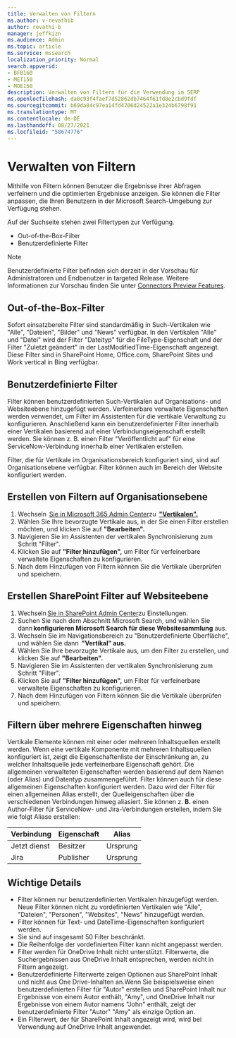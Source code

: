 ```yaml
---
title: Verwalten von Filtern
ms.author: v-revathib
author: revathi-b
manager: jeffkizn
ms.audience: Admin
ms.topic: article
ms.service: mssearch
localization_priority: Normal
search.appverid:
- BFB160
- MET150
- MOE150
description: Verwalten von Filtern für die Verwendung im SERP
ms.openlocfilehash: da8c93f4faef7d52862db7464f61fd8e2cbd9fdf
ms.sourcegitcommit: b69da84c97ea14fd4706d24522a1e324b6798f91
ms.translationtype: MT
ms.contentlocale: de-DE
ms.lasthandoff: 08/27/2021
ms.locfileid: "58674776"
---
```

# <a name="manage-filters"></a>Verwalten von Filtern

Mithilfe von Filtern können Benutzer die Ergebnisse ihrer Abfragen verfeinern und die optimierten Ergebnisse anzeigen. Sie können die Filter anpassen, die Ihren Benutzern in der Microsoft Search-Umgebung zur Verfügung stehen.

Auf der Suchseite stehen zwei Filtertypen zur Verfügung.

- Out-of-the-Box-Filter
- Benutzerdefinierte Filter

> [!NOTE]
> Benutzerdefinierte Filter befinden sich derzeit in der Vorschau für Administratoren und Endbenutzer in targeted Release. Weitere Informationen zur Vorschau finden Sie unter [Connectors Preview Features](connectors-overview.md#what-are-the-preview-features).

## <a name="out-of-the-box-filters"></a>Out-of-the-Box-Filter

Sofort einsatzbereite Filter sind standardmäßig in Such-Vertikalen wie "Alle", "Dateien", "Bilder" und "News" verfügbar. In den Vertikalen "Alle" und "Datei" wird der Filter "Dateityp" für die FileType-Eigenschaft und der Filter "Zuletzt geändert" in der LastModifiedTime-Eigenschaft angezeigt. Diese Filter sind in SharePoint Home, Office.com, SharePoint Sites und Work vertical in Bing verfügbar.

## <a name="custom-filters"></a>Benutzerdefinierte Filter

Filter können benutzerdefinierten Such-Vertikalen auf Organisations- und Websiteebene hinzugefügt werden. Verfeinerbare verwaltete Eigenschaften werden verwendet, um Filter im Assistenten für die vertikale Verwaltung zu konfigurieren.  Anschließend kann ein benutzerdefinierter Filter innerhalb einer Vertikalen basierend auf einer Verbindungseigenschaft erstellt werden. Sie können z. B. einen Filter "Veröffentlicht auf" für eine ServiceNow-Verbindung innerhalb einer Vertikalen erstellen.

Filter, die für Vertikale im Organisationsbereich konfiguriert sind, sind auf Organisationsebene verfügbar. Filter können auch im Bereich der Website konfiguriert werden.  

## <a name="create-organization-level-filters"></a>Erstellen von Filtern auf Organisationsebene

1. Wechseln  [Sie in Microsoft 365 Admin Center](https://admin.microsoft.com/)zu  [**"Vertikalen".**](https://admin.microsoft.com/Adminportal/Home#/MicrosoftSearch/verticals)
2. Wählen Sie Ihre bevorzugte Vertikale aus, in der Sie einen Filter erstellen möchten, und klicken Sie auf **"Bearbeiten".**  
3. Navigieren Sie im Assistenten der vertikalen Synchronisierung zum Schritt "Filter".
4. Klicken Sie auf **"Filter hinzufügen",** um Filter für verfeinerbare verwaltete Eigenschaften zu konfigurieren.
5. Nach dem Hinzufügen von Filtern können Sie die Vertikale überprüfen und speichern.

## <a name="create-sharepoint-site-level-filters"></a>Erstellen SharePoint Filter auf Websiteebene

1. Wechseln [Sie in SharePoint Admin Center](https://sharepoint.com/)zu Einstellungen.
2. Suchen Sie nach dem Abschnitt Microsoft Search, und wählen Sie dann **konfigurieren Microsoft Search für diese Websitesammlung** aus.
3. Wechseln Sie im Navigationsbereich zu "Benutzerdefinierte Oberfläche", und wählen Sie dann  **"Vertikal" aus.**
4. Wählen Sie Ihre bevorzugte Vertikale aus, um den Filter zu erstellen, und klicken Sie auf **"Bearbeiten".**
5. Navigieren Sie im Assistenten der vertikalen Synchronisierung zum Schritt "Filter".
6. Klicken Sie auf **"Filter hinzufügen",** um Filter für verfeinerbare verwaltete Eigenschaften zu konfigurieren.
7. Nach dem Hinzufügen von Filtern können Sie die Vertikale überprüfen und speichern.

## <a name="filter-across-multiple-properties"></a>Filtern über mehrere Eigenschaften hinweg

Vertikale Elemente können mit einer oder mehreren Inhaltsquellen erstellt werden. Wenn eine vertikale Komponente mit mehreren Inhaltsquellen konfiguriert ist, zeigt die Eigenschaftenliste der Einschränkung an, zu welcher Inhaltsquelle jede verfeinerbare Eigenschaft gehört. Die allgemeinen verwalteten Eigenschaften werden basierend auf dem Namen (oder Alias) und Datentyp zusammengeführt. Filter können auch für diese allgemeinen Eigenschaften konfiguriert werden. Dazu wird der Filter für einen allgemeinen Alias erstellt, der Quelleigenschaften über die verschiedenen Verbindungen hinweg aliasiert. Sie können z. **B.** einen Author-Filter für ServiceNow- und Jira-Verbindungen erstellen, indem Sie wie folgt Aliase erstellen:

 | Verbindung | Eigenschaft | Alias |
 | --- | --- | --- |
 | Jetzt dienst | Besitzer | Ursprung |
 | Jira | Publisher | Ursprung |

## <a name="important-details"></a>Wichtige Details

- Filter können nur benutzerdefinierten Vertikalen hinzugefügt werden. Neue Filter können nicht zu vordefinierten Vertikalen wie "Alle", "Dateien", "Personen", "Websites", "News" hinzugefügt werden.
- Filter können für Text- und DateTime-Eigenschaften konfiguriert werden.
- Sie sind auf insgesamt 50 Filter beschränkt.
- Die Reihenfolge der vordefinierten Filter kann nicht angepasst werden.
- Filter werden für OneDrive Inhalt nicht unterstützt. Filterwerte, die Suchergebnissen aus OneDrive Inhalt entsprechen, werden nicht in Filtern angezeigt.
- Benutzerdefinierte Filterwerte zeigen Optionen aus SharePoint Inhalt und nicht aus One Drive-Inhalten an.Wenn Sie beispielsweise einen benutzerdefinierten Filter für "Autor" erstellen und SharePoint Inhalt nur Ergebnisse von einem Autor enthält, "Amy", und OneDrive Inhalt nur Ergebnisse von einem Autor namens "John" enthält, zeigt der benutzerdefinierte Filter "Autor" "Amy" als einzige Option an.
- Ein Filterwert, der für SharePoint Inhalt angezeigt wird, wird bei Verwendung auf OneDrive Inhalt angewendet.
